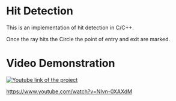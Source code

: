 # Hit Detection

This is an implementation of hit detection in C/C++.

Once the ray hits the Circle the point of entry and exit are marked.

# Video Demonstration

[![Youtube link of the project](https://i.imgur.com/x1sIEdZ.png)](https://www.youtube.com/watch?v=NIvn-0XAXdM)

https://www.youtube.com/watch?v=NIvn-0XAXdM
